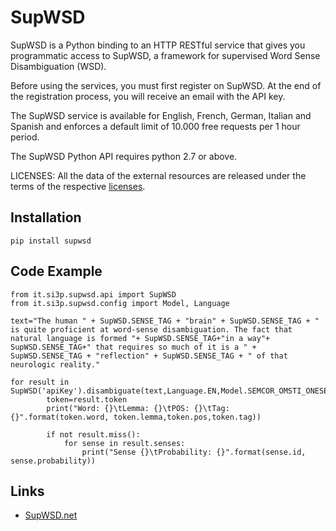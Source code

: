 # SupWSD

SupWSD is a Python binding to an HTTP RESTful service that gives you programmatic access to SupWSD, a framework for supervised Word Sense Disambiguation (WSD). 

Before using the services, you must first register on SupWSD. At the end of the registration process, you will receive an email with the API key. 

The SupWSD service is available for English, French, German, Italian and Spanish and enforces a default limit of 10.000 free requests per 1 hour period.

The SupWSD Python API requires python 2.7 or above.

LICENSES: All the data of the external resources are released under the terms of the respective <a target="_blank" href="https://supwsd.net/supwsd/licenses">licenses</a>.

## Installation
```
pip install supwsd
```

## Code Example
```
from it.si3p.supwsd.api import SupWSD
from it.si3p.supwsd.config import Model, Language

text="The human " + SupWSD.SENSE_TAG + "brain" + SupWSD.SENSE_TAG + " is quite proficient at word-sense disambiguation. The fact that natural language is formed "+ SupWSD.SENSE_TAG+"in a way"+ SupWSD.SENSE_TAG+" that requires so much of it is a " + SupWSD.SENSE_TAG + "reflection" + SupWSD.SENSE_TAG + " of that neurologic reality."

for result in SupWSD('apiKey').disambiguate(text,Language.EN,Model.SEMCOR_OMSTI_ONESEC_WORDNET):
        token=result.token
        print("Word: {}\tLemma: {}\tPOS: {}\tTag: {}".format(token.word, token.lemma,token.pos,token.tag))

        if not result.miss():
            for sense in result.senses:
                print("Sense {}\tProbability: {}".format(sense.id, sense.probability))     
```

## Links

* <a target="_blank" href="https://supwsd.net">SupWSD.net</a>